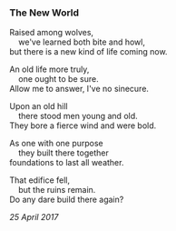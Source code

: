 ### The New World

Raised among wolves,\
&nbsp;&nbsp;&nbsp;&nbsp;we've learned both bite and howl,\
but there is a new kind of life coming now.

An old life more truly,\
&nbsp;&nbsp;&nbsp;&nbsp;one ought to be sure.\
Allow me to answer, I've no sinecure.

Upon an old hill\
&nbsp;&nbsp;&nbsp;&nbsp;there stood men young and old.\
They bore a fierce wind and were bold.

As one with one purpose\
&nbsp;&nbsp;&nbsp;&nbsp;they built there together\
foundations to last all weather.

That edifice fell,\
&nbsp;&nbsp;&nbsp;&nbsp;but the ruins remain.\
Do any dare build there again?

*25 April 2017*
